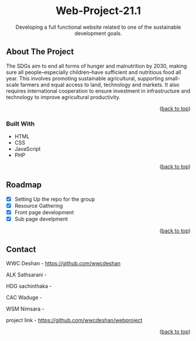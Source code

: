 <div id="top"></div>
<h1 align="center">Web-Project-21.1</h1>
<p align="center">Developing a full functional website related to one of the sustainable development goals. </p>



## About The Project
The SDGs aim to end all forms of hunger and malnutrition by 2030, making sure all people–especially children–have sufficient and nutritious food all year. This involves promoting sustainable agricultural, supporting small-scale farmers and equal access to land, technology and markets. It also requires international cooperation to ensure investment in infrastructure and technology to improve agricultural productivity.
 

<p align="right">(<a href="#top">back to top</a>)</p>

### Built With
* HTML
* CSS
* JavaScript
* PHP

<p align="right">(<a href="#top">back to top</a>)</p>

## Roadmap
- [x] Setting Up the repo for the group
- [x] Resource Gathering
- [x] Front page development
- [x] Sub page develpment

<p align="right">(<a href="#top">back to top</a>)</p>

## Contact
WWC Deshan - https://github.com/wwcdeshan

ALK Sathsarani -

HDG sachinthaka -

CAC Waduge -

WSM Nimsara -

project link - https://github.com/wwcdeshan/webproject








<p align="right">(<a href="#top">back to top</a>)</p>




